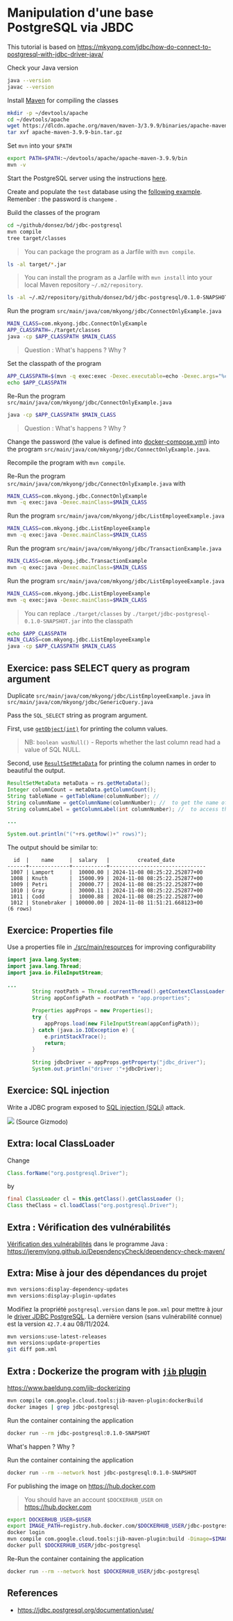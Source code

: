 # Manipulation d'une base PostgreSQL via JBDC 

This tutorial is based on https://mkyong.com/jdbc/how-do-connect-to-postgresql-with-jdbc-driver-java/

Check your Java version
```bash
java --version
javac --version
```

Install [Maven](https://maven.apache.org/install.html) for compiling the classes
```bash
mkdir -p ~/devtools/apache
cd ~/devtools/apache
wget https://dlcdn.apache.org/maven/maven-3/3.9.9/binaries/apache-maven-3.9.9-bin.tar.gz
tar xvf apache-maven-3.9.9-bin.tar.gz
```

Set `mvn` into your `$PATH` 
```bash
export PATH=$PATH:~/devtools/apache/apache-maven-3.9.9/bin
mvn -v
```

Start the PostgreSQL server using the instructions [here](../postgres/README.md).

Create and populate the `test` database using the [following example](../postgres/work/employee/employee.sql). Remenber : the password is `changeme` .


Build the classes of the program

```bash
cd ~/github/donsez/bd/jdbc-postgresql
mvn compile
tree target/classes
```

> You can package the program as a Jarfile with `mvn compile`.

```bash
ls -al target/*.jar
```

> You can install the program as a Jarfile with `mvn install` into your local Maven repository `~/.m2/repository`.

```bash
ls -al ~/.m2/repository/github/donsez/bd/jdbc-postgresql/0.1.0-SNAPSHOT/
```


Run the program `src/main/java/com/mkyong/jdbc/ConnectOnlyExample.java`
```bash
MAIN_CLASS=com.mkyong.jdbc.ConnectOnlyExample
APP_CLASSPATH=./target/classes
java -cp $APP_CLASSPATH $MAIN_CLASS
```

> Question : What's happens ? Why ?


Set the classpath of the program
```bash
APP_CLASSPATH=$(mvn -q exec:exec -Dexec.executable=echo -Dexec.args="%classpath")
echo $APP_CLASSPATH
```

Re-Run the program `src/main/java/com/mkyong/jdbc/ConnectOnlyExample.java`
```bash
java -cp $APP_CLASSPATH $MAIN_CLASS
```

> Question : What's happens ? Why ?

Change the password (the value is defined into [docker-compose.yml](../postgres/docker-compose.yml)) into the program `src/main/java/com/mkyong/jdbc/ConnectOnlyExample.java`.

Recompile the program with `mvn compile`.

Re-Run the program `src/main/java/com/mkyong/jdbc/ConnectOnlyExample.java` with
```bash
MAIN_CLASS=com.mkyong.jdbc.ConnectOnlyExample
mvn -q exec:java -Dexec.mainClass=$MAIN_CLASS
```

Run the program `src/main/java/com/mkyong/jdbc/ListEmployeeExample.java`
```bash
MAIN_CLASS=com.mkyong.jdbc.ListEmployeeExample
mvn -q exec:java -Dexec.mainClass=$MAIN_CLASS
```

Run the program `src/main/java/com/mkyong/jdbc/TransactionExample.java`
```bash
MAIN_CLASS=com.mkyong.jdbc.TransactionExample
mvn -q exec:java -Dexec.mainClass=$MAIN_CLASS
```

Run the program `src/main/java/com/mkyong/jdbc/ListEmployeeExample.java`
```bash
MAIN_CLASS=com.mkyong.jdbc.ListEmployeeExample
mvn -q exec:java -Dexec.mainClass=$MAIN_CLASS
```

> You can replace `./target/classes` by `./target/jdbc-postgresql-0.1.0-SNAPSHOT.jar` into the classpath

```bash
echo $APP_CLASSPATH
MAIN_CLASS=com.mkyong.jdbc.ListEmployeeExample
java -cp $APP_CLASSPATH $MAIN_CLASS
```


## Exercice: pass SELECT query as program argument 

Duplicate `src/main/java/com/mkyong/jdbc/ListEmployeeExample.java` in `src/main/java/com/mkyong/jdbc/GenericQuery.java`

Pass the `SQL_SELECT` string as program argument.

First, use [`getObject(int)`](https://docs.oracle.com/en/java/javase/23/docs/api/java.sql/java/sql/ResultSet.html) for printing the column values.

> NB: `boolean wasNull()` - Reports whether the last column read had a value of SQL NULL.


Second, use [`ResultSetMetaData`](https://docs.oracle.com/en/java/javase/23/docs/api/java.sql/java/sql/ResultSetMetaData.html) for printing the column names in order to beautiful the output.

```java
ResultSetMetaData metaData = rs.getMetaData();
Integer columnCount = metaData.getColumnCount();
String tableName = getTableName(columnNumber); // 
String columnName = getColumnName(columnNumber); //  to get the name of  the column
String columnLabel = getColumnLabel(int columnNumber); //  to access the label of the column, which is specified after AS in the SQL query

...

System.out.println("("+rs.getRow()+" rows)");
```

The output should be similar to:

```console
  id  |    name     |  salary   |         created_date          
------+-------------+-----------+-------------------------------
 1007 | Lamport     |  10000.00 | 2024-11-08 08:25:22.252877+00
 1008 | Knuth       |  15000.99 | 2024-11-08 08:25:22.252877+00
 1009 | Petri       |  20000.77 | 2024-11-08 08:25:22.252877+00
 1010 | Gray        |  30000.11 | 2024-11-08 08:25:22.252877+00
 1011 | Codd        |  10000.88 | 2024-11-08 08:25:22.252877+00
 1012 | Stonebraker | 100000.00 | 2024-11-08 11:51:21.668123+00
(6 rows)
```

## Exercice: Properties file

Use a properties file in [./src/main/resources](./src/main/resources/app.properties) for improving configurability

```java
import java.lang.System;
import java.lang.Thread;
import java.io.FileInputStream;

...
        String rootPath = Thread.currentThread().getContextClassLoader().getResource("").getPath();
        String appConfigPath = rootPath + "app.properties";

        Properties appProps = new Properties();
        try {
            appProps.load(new FileInputStream(appConfigPath));            
        } catch (java.io.IOException e) {
            e.printStackTrace();
            return;
        }
        
        String jdbcDriver = appProps.getProperty("jdbc_driver");
        System.out.println("driver :"+jdbcDriver);
```

## Exercice: SQL injection

Write a JDBC program exposed to [SQL injection (SQLi)](https://fr.wikipedia.org/wiki/Injection_SQL) attack.

![](1705992627213.jpg)
(Source Gizmodo)

## Extra: local ClassLoader

Change
```java
Class.forName("org.postgresql.Driver");
```
by
```java
final ClassLoader cl = this.getClass().getClassLoader ();
Class theClass = cl.loadClass("org.postgresql.Driver");
```

## Extra : Vérification des vulnérabilités

[Vérification des vulnérabilités](https://mvnrepository.com/artifact/org.owasp/dependency-check-maven) dans le programme Java : https://jeremylong.github.io/DependencyCheck/dependency-check-maven/


## Extra: Mise à jour des dépendances du projet

```bash
mvn versions:display-dependency-updates
mvn versions:display-plugin-updates
```

Modifiez la propriété `postgresql.version` dans le `pom.xml` pour mettre à jour le [driver JDBC PostgreSQL](https://mvnrepository.com/artifact/org.postgresql/postgresql). La dernière version (sans vulnérabilité connue) est la version `42.7.4` au 08/11/2024.

```bash
mvn versions:use-latest-releases
mvn versions:update-properties
git diff pom.xml
```
 
## Extra : Dockerize the program with [`jib` plugin](https://github.com/GoogleContainerTools/jib/blob/master/jib-maven-plugin/README.md)

https://www.baeldung.com/jib-dockerizing


```bash
mvn compile com.google.cloud.tools:jib-maven-plugin:dockerBuild
docker images | grep jdbc-postgresql
```

Run the container containing the application 
```bash
docker run --rm jdbc-postgresql:0.1.0-SNAPSHOT
```

What's happen ? Why ?

Run the container containing the application 
```bash
docker run --rm --network host jdbc-postgresql:0.1.0-SNAPSHOT
```

For publishing the image on https://hub.docker.com

> You should have an account `$DOCKERHUB_USER` on https://hub.docker.com

```bash
export DOCKERHUB_USER=$USER
export IMAGE_PATH=registry.hub.docker.com/$DOCKERHUB_USER/jdbc-postgresql
docker login
mvn compile com.google.cloud.tools:jib-maven-plugin:build -Dimage=$IMAGE_PATH
docker pull $DOCKERHUB_USER/jdbc-postgresql
```

Re-Run the container containing the application 
```bash
docker run --rm --network host $DOCKERHUB_USER/jdbc-postgresql
```


## References
* https://jdbc.postgresql.org/documentation/use/
